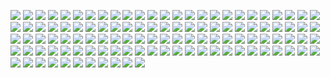 ![](./ppt/kotlin-day02/幻灯片1.jpg)
![](./ppt/kotlin-day02/幻灯片2.jpg)
![](./ppt/kotlin-day02/幻灯片3.jpg)
![](./ppt/kotlin-day02/幻灯片4.jpg)
![](./ppt/kotlin-day02/幻灯片5.jpg)
![](./ppt/kotlin-day02/幻灯片6.jpg)
![](./ppt/kotlin-day02/幻灯片7.jpg)
![](./ppt/kotlin-day02/幻灯片8.jpg)
![](./ppt/kotlin-day02/幻灯片9.jpg)
![](./ppt/kotlin-day02/幻灯片10.jpg)
![](./ppt/kotlin-day02/幻灯片11.jpg)
![](./ppt/kotlin-day02/幻灯片12.jpg)
![](./ppt/kotlin-day02/幻灯片13.jpg)
![](./ppt/kotlin-day02/幻灯片14.jpg)
![](./ppt/kotlin-day02/幻灯片15.jpg)
![](./ppt/kotlin-day02/幻灯片16.jpg)
![](./ppt/kotlin-day02/幻灯片17.jpg)
![](./ppt/kotlin-day02/幻灯片18.jpg)
![](./ppt/kotlin-day02/幻灯片19.jpg)
![](./ppt/kotlin-day02/幻灯片20.jpg)
![](./ppt/kotlin-day02/幻灯片21.jpg)
![](./ppt/kotlin-day02/幻灯片22.jpg)
![](./ppt/kotlin-day02/幻灯片23.jpg)
![](./ppt/kotlin-day02/幻灯片24.jpg)
![](./ppt/kotlin-day02/幻灯片25.jpg)
![](./ppt/kotlin-day02/幻灯片26.jpg)
![](./ppt/kotlin-day02/幻灯片27.jpg)
![](./ppt/kotlin-day02/幻灯片28.jpg)
![](./ppt/kotlin-day02/幻灯片29.jpg)
![](./ppt/kotlin-day02/幻灯片30.jpg)
![](./ppt/kotlin-day02/幻灯片31.jpg)
![](./ppt/kotlin-day02/幻灯片32.jpg)
![](./ppt/kotlin-day02/幻灯片33.jpg)
![](./ppt/kotlin-day02/幻灯片34.jpg)
![](./ppt/kotlin-day02/幻灯片35.jpg)
![](./ppt/kotlin-day02/幻灯片36.jpg)
![](./ppt/kotlin-day02/幻灯片37.jpg)
![](./ppt/kotlin-day02/幻灯片38.jpg)
![](./ppt/kotlin-day02/幻灯片39.jpg)
![](./ppt/kotlin-day02/幻灯片40.jpg)
![](./ppt/kotlin-day02/幻灯片41.jpg)
![](./ppt/kotlin-day02/幻灯片42.jpg)
![](./ppt/kotlin-day02/幻灯片43.jpg)
![](./ppt/kotlin-day02/幻灯片44.jpg)
![](./ppt/kotlin-day02/幻灯片45.jpg)
![](./ppt/kotlin-day02/幻灯片46.jpg)
![](./ppt/kotlin-day02/幻灯片47.jpg)
![](./ppt/kotlin-day02/幻灯片48.jpg)
![](./ppt/kotlin-day02/幻灯片49.jpg)
![](./ppt/kotlin-day02/幻灯片50.jpg)
![](./ppt/kotlin-day02/幻灯片51.jpg)
![](./ppt/kotlin-day02/幻灯片52.jpg)
![](./ppt/kotlin-day02/幻灯片53.jpg)
![](./ppt/kotlin-day02/幻灯片54.jpg)
![](./ppt/kotlin-day02/幻灯片55.jpg)
![](./ppt/kotlin-day02/幻灯片56.jpg)
![](./ppt/kotlin-day02/幻灯片57.jpg)
![](./ppt/kotlin-day02/幻灯片58.jpg)
![](./ppt/kotlin-day02/幻灯片59.jpg)
![](./ppt/kotlin-day02/幻灯片60.jpg)
![](./ppt/kotlin-day02/幻灯片61.jpg)
![](./ppt/kotlin-day02/幻灯片62.jpg)
![](./ppt/kotlin-day02/幻灯片63.jpg)
![](./ppt/kotlin-day02/幻灯片64.jpg)
![](./ppt/kotlin-day02/幻灯片65.jpg)
![](./ppt/kotlin-day02/幻灯片66.jpg)
![](./ppt/kotlin-day02/幻灯片67.jpg)
![](./ppt/kotlin-day02/幻灯片68.jpg)
![](./ppt/kotlin-day02/幻灯片69.jpg)
![](./ppt/kotlin-day02/幻灯片70.jpg)
![](./ppt/kotlin-day02/幻灯片71.jpg)
![](./ppt/kotlin-day02/幻灯片72.jpg)
![](./ppt/kotlin-day02/幻灯片73.jpg)
![](./ppt/kotlin-day02/幻灯片74.jpg)
![](./ppt/kotlin-day02/幻灯片75.jpg)
![](./ppt/kotlin-day02/幻灯片76.jpg)
![](./ppt/kotlin-day02/幻灯片77.jpg)
![](./ppt/kotlin-day02/幻灯片78.jpg)
![](./ppt/kotlin-day02/幻灯片79.jpg)
![](./ppt/kotlin-day02/幻灯片80.jpg)
![](./ppt/kotlin-day02/幻灯片81.jpg)
![](./ppt/kotlin-day02/幻灯片82.jpg)
![](./ppt/kotlin-day02/幻灯片83.jpg)
![](./ppt/kotlin-day02/幻灯片84.jpg)
![](./ppt/kotlin-day02/幻灯片85.jpg)
![](./ppt/kotlin-day02/幻灯片86.jpg)
![](./ppt/kotlin-day02/幻灯片87.jpg)
![](./ppt/kotlin-day02/幻灯片88.jpg)
![](./ppt/kotlin-day02/幻灯片89.jpg)
![](./ppt/kotlin-day02/幻灯片90.jpg)
![](./ppt/kotlin-day02/幻灯片91.jpg)
![](./ppt/kotlin-day02/幻灯片92.jpg)
![](./ppt/kotlin-day02/幻灯片93.jpg)
![](./ppt/kotlin-day02/幻灯片94.jpg)
![](./ppt/kotlin-day02/幻灯片95.jpg)
![](./ppt/kotlin-day02/幻灯片96.jpg)
![](./ppt/kotlin-day02/幻灯片97.jpg)
![](./ppt/kotlin-day02/幻灯片98.jpg)
![](./ppt/kotlin-day02/幻灯片99.jpg)
![](./ppt/kotlin-day02/幻灯片100.jpg)
![](./ppt/kotlin-day02/幻灯片101.jpg)
![](./ppt/kotlin-day02/幻灯片102.jpg)
![](./ppt/kotlin-day02/幻灯片103.jpg)
![](./ppt/kotlin-day02/幻灯片104.jpg)
![](./ppt/kotlin-day02/幻灯片105.jpg)
![](./ppt/kotlin-day02/幻灯片106.jpg)
![](./ppt/kotlin-day02/幻灯片107.jpg)
![](./ppt/kotlin-day02/幻灯片108.jpg)
![](./ppt/kotlin-day02/幻灯片109.jpg)
![](./ppt/kotlin-day02/幻灯片110.jpg)
![](./ppt/kotlin-day02/幻灯片111.jpg)
